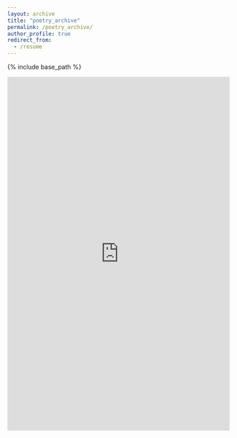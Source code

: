 ```yaml
---
layout: archive
title: "poetry_archive"
permalink: /poetry_archive/
author_profile: true
redirect_from:
  - /resume
---
```


{% include base_path %}
<iframe src="https://manasikattel.my.canva.site/random" width="100%" height="800" frameborder="no" border="0" marginwidth="0"
    marginheight="0"></iframe>